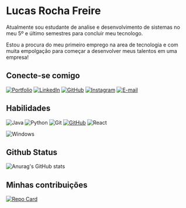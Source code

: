 # Lucas Rocha Freire

Atualmente sou estudante de analise e desenvolvimento de sistemas no meu 5º e último semestres para concluir meu tecnologo.

Estou a procura do meu primeiro emprego na area de tecnologia e com muita empolgação para começar a desenvolver meus talentos em uma empresa! 

## Conecte-se comigo

[![Portfolio](https://img.shields.io/badge/Portfolio-FF5722?style=for-the-badge&logo=todoist&logoColor=white)](https://meu-portfolio-mauve-eight.vercel.app/)
[![LinkedIn](https://img.shields.io/badge/LinkedIn-0077B5?style=for-the-badge&logo=linkedin&logoColor=white)](https://www.linkedin.com/in/lucas-freire-a91648168)
[![GitHub](https://img.shields.io/badge/GitHub-100000?style=for-the-badge&logo=github&logoColor=white)](https://github.com/Lucasrfreir)
[![Instagram](https://img.shields.io/badge/-Instagram-%23E4405F?style=for-the-badge&logo=instagram&logoColor=white)](https://www.instagram.com/_lucas.freire__)
[![E-mail](https://img.shields.io/badge/-Email-000?style=for-the-badge&logo=microsoft-outlook&logoColor=007BFF)](mailto:lucasjr2500@gmail.com)

## Habilidades

![Java](https://img.shields.io/badge/java-%23ED8B00.svg?style=for-the-badge&logo=openjdk&logoColor=white)
![Python](https://img.shields.io/badge/python-3670A0?style=for-the-badge&logo=python&logoColor=ffdd54)
![Git](https://img.shields.io/badge/GIT-E44C30?style=for-the-badge&logo=git&logoColor=white)
[![GitHub](https://img.shields.io/badge/GitHub-100000?style=for-the-badge&logo=github&logoColor=white)](https://github.com/Lucasrfreir)
![React](https://img.shields.io/badge/React-20232A?style=for-the-badge&logo=react&logoColor=61DAFB)

![Windows](https://img.shields.io/badge/Windows-000?style=for-the-badge&logo=windows&logoColor=2CA5E0)

## Github Status

![Anurag's GitHub stats](https://github-readme-stats.vercel.app/api?username=Lucasrfreir&show_icons=true&theme=radical)

## Minhas contribuições

[![Repo Card](https://github-readme-stats.vercel.app/api/pin/?username=Lucasrfreir&repo=dio-lab-open-source)](https://github.com/Lucasrfreir/github-readme-stats)
